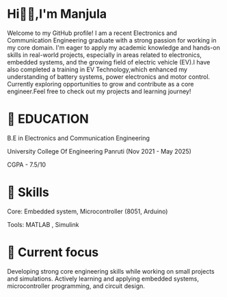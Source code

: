 # Hi👋🏼,I'm Manjula
  
   Welcome to my GitHub profile! I am a recent  Electronics and Communication Engineering graduate with a strong passion for working in my core domain. I'm eager to apply my academic knowledge and hands-on skills in real-world projects, especially in areas related to electronics, embedded systems, and the growing field of electric vehicle (EV).I have also completed a training in EV Technology,which enhanced my understanding of battery systems, power electronics and motor control.
Currently exploring opportunities to grow and contribute as a core engineer.Feel free to check out my projects and learning journey!

# 📝 EDUCATION 
B.E in Electronics and Communication Engineering 

University College Of Engineering Panruti (Nov 2021 - May 2025)

CGPA - 7.5/10

# 🚀 Skills 
Core: Embedded system, Microcontroller (8051, Arduino)

Tools: MATLAB , Simulink 

# 🌱 Current focus
Developing strong core engineering skills while working on small projects and simulations. Actively learning and applying embedded systems, microcontroller programming, and circuit design.
